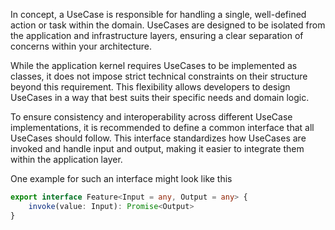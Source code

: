 In concept, a UseCase is responsible for handling a single, well-defined action or task within the domain. UseCases are designed to be isolated from the application and infrastructure layers, ensuring a clear separation of concerns within your architecture.

While the application kernel requires UseCases to be implemented as classes, it does not impose strict technical constraints on their structure beyond this requirement. This flexibility allows developers to design UseCases in a way that best suits their specific needs and domain logic.

To ensure consistency and interoperability across different UseCase implementations, it is recommended to define a common interface that all UseCases should follow. This interface standardizes how UseCases are invoked and handle input and output, making it easier to integrate them within the application layer.

One example for such an interface might look like this

```ts
export interface Feature<Input = any, Output = any> {
    invoke(value: Input): Promise<Output>
}